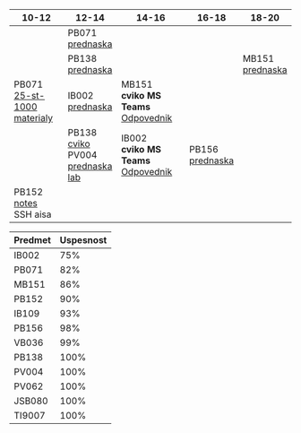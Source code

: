 | 10-12 | 12-14 | 14-16 | 16-18 | 18-20 |
| --- | --- | --- | --- | --- |
||PB071<br>[prednaska](https://is.muni.cz/auth/el/fi/jaro2021/PB071/um/prednasky/)||||
||PB138<br>[prednaska](https://is.muni.cz/auth/el/fi/jaro2021/PB138/index.qwarp)|||MB151<br>[prednaska](https://is.muni.cz/auth/el/fi/jaro2021/MB151/index-WOhNcl.qwarp)|
|PB071<br>[25-st-1000](https://discord.com/channels/686960338746605568/815661266211045386)<br>[materialy](https://www.fi.muni.cz/pb071/seminars/)| IB002<br>[prednaska](https://is.muni.cz/auth/el/fi/jaro2021/IB002/um/video_prednasky/)|MB151<br>**cviko MS Teams**<br>[Odpovednik](https://is.muni.cz/auth/elearning/test_pruchod_el_student?jen_predmet=1323783)|||
||PB138<br>[cviko](https://cesnet.zoom.us/my/ludek.bartek)<br>PV004<br>[prednaska](https://is.muni.cz/auth/el/fi/jaro2021/PV004/um/prednasky/)<br>[lab](https://is.muni.cz/auth/edutools/brandejs/pv004lab)|IB002<br>**cviko MS Teams**<br>[Odpovednik](https://is.muni.cz/auth/elearning/test_pruchod_el_student?jen_predmet=1323745)|PB156<br>[prednaska](https://is.muni.cz/auth/el/fi/jaro2021/PB156/zaznamy_prednasek/) ||
|PB152<br>[notes](https://is.muni.cz/auth/el/fi/jaro2021/PB152cv/um/text/pb152.notes.pdf)<br>SSH aisa|||||

| Predmet | Uspesnost |
| --- | --- |
| IB002 | 75% |
| PB071 | 82% |
| MB151 | 86% |
| PB152 | 90% |
| IB109 | 93% |
| PB156 | 98% |
| VB036 | 99% |
| PB138 | 100% |
| PV004 | 100% |
| PV062 | 100% |
| JSB080 | 100% |
| TI9007 | 100% |
